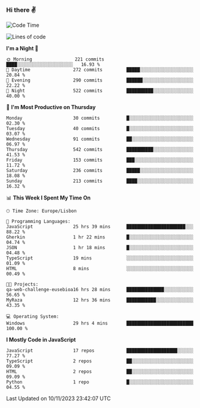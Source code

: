 ### Hi there :v:

<!--
**eusebioaddsilva/eusebioaddsilva** is a ✨ _special_ ✨ repository because its `README.md` (this file) appears on your GitHub profile.

<!--START_SECTION:waka-->
![Code Time](http://img.shields.io/badge/Code%20Time-88%20hrs%2020%20mins-blue)

![Lines of code](https://img.shields.io/badge/From%20Hello%20World%20I%27ve%20Written-3.5%20million%20lines%20of%20code-blue)

**I'm a Night 🦉** 

```text
🌞 Morning                221 commits         ████░░░░░░░░░░░░░░░░░░░░░   16.93 % 
🌆 Daytime                272 commits         █████░░░░░░░░░░░░░░░░░░░░   20.84 % 
🌃 Evening                290 commits         ██████░░░░░░░░░░░░░░░░░░░   22.22 % 
🌙 Night                  522 commits         ██████████░░░░░░░░░░░░░░░   40.00 % 
```
📅 **I'm Most Productive on Thursday** 

```text
Monday                   30 commits          █░░░░░░░░░░░░░░░░░░░░░░░░   02.30 % 
Tuesday                  40 commits          █░░░░░░░░░░░░░░░░░░░░░░░░   03.07 % 
Wednesday                91 commits          ██░░░░░░░░░░░░░░░░░░░░░░░   06.97 % 
Thursday                 542 commits         ██████████░░░░░░░░░░░░░░░   41.53 % 
Friday                   153 commits         ███░░░░░░░░░░░░░░░░░░░░░░   11.72 % 
Saturday                 236 commits         █████░░░░░░░░░░░░░░░░░░░░   18.08 % 
Sunday                   213 commits         ████░░░░░░░░░░░░░░░░░░░░░   16.32 % 
```


📊 **This Week I Spent My Time On** 

```text
🕑︎ Time Zone: Europe/Lisbon

💬 Programming Languages: 
JavaScript               25 hrs 39 mins      ██████████████████████░░░   88.22 % 
Gherkin                  1 hr 22 mins        █░░░░░░░░░░░░░░░░░░░░░░░░   04.74 % 
JSON                     1 hr 18 mins        █░░░░░░░░░░░░░░░░░░░░░░░░   04.48 % 
TypeScript               19 mins             ░░░░░░░░░░░░░░░░░░░░░░░░░   01.09 % 
HTML                     8 mins              ░░░░░░░░░░░░░░░░░░░░░░░░░   00.49 % 

🐱‍💻 Projects: 
qa-web-challenge-eusebioa16 hrs 28 mins      ██████████████░░░░░░░░░░░   56.65 % 
MyRaza                   12 hrs 36 mins      ███████████░░░░░░░░░░░░░░   43.35 % 

💻 Operating System: 
Windows                  29 hrs 4 mins       █████████████████████████   100.00 % 
```

**I Mostly Code in JavaScript** 

```text
JavaScript               17 repos            ███████████████████░░░░░░   77.27 % 
TypeScript               2 repos             ██░░░░░░░░░░░░░░░░░░░░░░░   09.09 % 
HTML                     2 repos             ██░░░░░░░░░░░░░░░░░░░░░░░   09.09 % 
Python                   1 repo              █░░░░░░░░░░░░░░░░░░░░░░░░   04.55 % 
```




 Last Updated on 10/11/2023 23:42:07 UTC
<!--END_SECTION:waka-->
